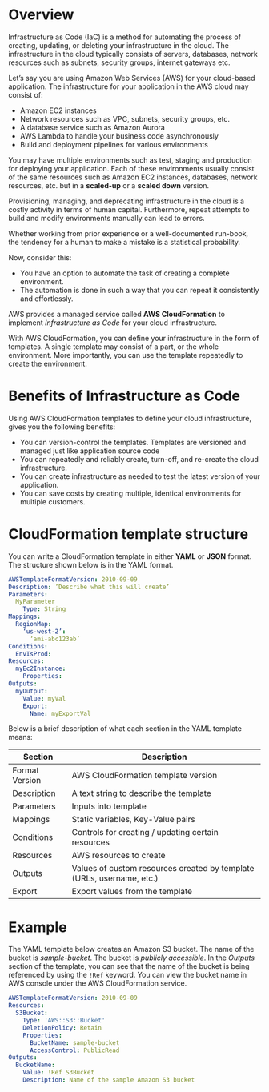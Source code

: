 # Overview

Infrastructure as Code (IaC) is a method for automating the process of creating,
updating, or deleting your infrastructure in the cloud. The infrastructure in the cloud
typically consists of servers, databases, network resources such as subnets, security groups,
internet gateways etc.

Let’s say you are using Amazon Web Services (AWS) for your cloud-based application. The
infrastructure for your application in the AWS cloud may consist of:
* Amazon EC2 instances
* Network resources such as VPC, subnets, security groups, etc.
* A database service such as Amazon Aurora
* AWS Lambda to handle your business code asynchronously
* Build and deployment pipelines for various environments

You may have multiple environments such as test, staging and production for deploying
your application. Each of these environments usually consist of the same resources such as
Amazon EC2 instances, databases, network resources, etc. but in a **scaled-up** or a **scaled down** version.

Provisioning, managing, and deprecating infrastructure in the cloud is a costly activity
in terms of human capital. Furthermore, repeat attempts to build and modify environments manually can lead to errors.

Whether working from prior experience or a well-documented run-book, the tendency for a
human to make a mistake is a statistical probability.

Now, consider this:

- You have an option to automate the task of creating a complete environment.
- The automation is done in such a way that you can repeat it consistently and effortlessly.

AWS provides a managed service called **AWS CloudFormation** to implement *Infrastructure as Code* for your cloud infrastructure.

With AWS CloudFormation, you can define your infrastructure in the form of templates. A
single template may consist of a part, or the whole environment. More importantly, you can use the template repeatedly to create the environment. 

# Benefits of Infrastructure as Code

Using AWS CloudFormation templates to define your cloud infrastructure, gives you the following benefits:

- You can version-control the templates. Templates are versioned and managed just like application source code
- You can repeatedly and reliably create, turn-off, and re-create the cloud infrastructure.
- You can create infrastructure as needed to test the latest version of your application.
- You can save costs by creating multiple, identical environments for multiple customers.

# CloudFormation template structure

You can write a CloudFormation template in either **YAML** or **JSON** format. The structure
shown below is in the YAML format.

```yaml
AWSTemplateFormatVersion: 2010-09-09
Description: ’Describe what this will create’
Parameters:
  MyParameter
    Type: String
Mappings:
  RegionMap:
    ‘us-west-2’:
      ‘ami-abc123ab’
Conditions:
  EnvIsProd:
Resources:
  myEc2Instance:
	Properties:
Outputs:
  myOutput:
    Value: myVal
	Export:
      Name: myExportVal
```

Below is a brief description of what each section in the YAML template means:

|Section|Description|
|-------|-----------|
|Format Version| AWS CloudFormation template version |
|Description | A text string to describe the template |
|Parameters| Inputs into template |
|Mappings| Static variables, Key-Value pairs |
|Conditions| Controls for creating / updating certain resources |
|Resources| AWS resources to create |
|Outputs| Values of custom resources created by template (URLs, username, etc.) |
|Export| Export values from the template |

# Example

The YAML template below creates an Amazon S3 bucket. The name of the bucket is *sample-bucket*. The bucket is *publicly accessible*. In the *Outputs* section of the template, you can
see that the name of the bucket is being referenced by using the `!Ref` keyword. You can view the bucket name in AWS console under the AWS CloudFormation service.

```yaml
AWSTemplateFormatVersion: 2010-09-09
Resources:
  S3Bucket:
    Type: 'AWS::S3::Bucket'
    DeletionPolicy: Retain
    Properties:
      BucketName: sample-bucket
      AccessControl: PublicRead
Outputs:
  BucketName:
    Value: !Ref S3Bucket
    Description: Name of the sample Amazon S3 bucket
```